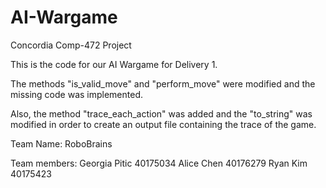 # AI-Wargame

Concordia Comp-472 Project

This is the code for our AI Wargame for Delivery 1.

The methods "is_valid_move" and "perform_move" were modified and the missing code was implemented.

Also, the method "trace_each_action" was added and the "to_string" was modified in order to create an output file containing the trace of the game.

Team Name: RoboBrains

Team members:
Georgia Pitic 40175034
Alice Chen 40176279
Ryan Kim 40175423
